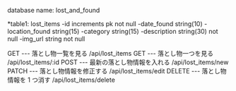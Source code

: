 database name: lost_and_found

\*table1: lost_items
-id increments pk not null
-date_found string(10)
-location_found string(15)
-category string(15)
-description string(30) not null
-img_url string not null

GET --- 落とし物一覧を見る /api/lost_items
GET --- 落とし物一つを見る /api/lost_items/:id
POST --- 最新の落とし物情報を入れる /api/lost_items/new
PATCH --- 落とし物情報を修正する /api/lost_items/edit
DELETE --- 落とし物情報を 1 つ消す /api/lost_items/delete
